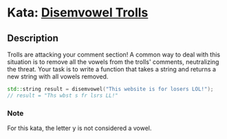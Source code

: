 # Kata: [Disemvowel Trolls](https://www.codewars.com/kata/52fba66badcd10859f00097e/cpp)

## Description
Trolls are attacking your comment section! A common way to deal with this situation is to remove all the vowels from the trolls' comments, neutralizing the threat.
Your task is to write a function that takes a string and returns a new string with all vowels removed.

```cpp
std::string result = disemvowel("This website is for losers LOL!");
// result = "Ths wbst s fr lsrs LL!"
```

### Note
For this kata, the letter y is not considered a vowel.
